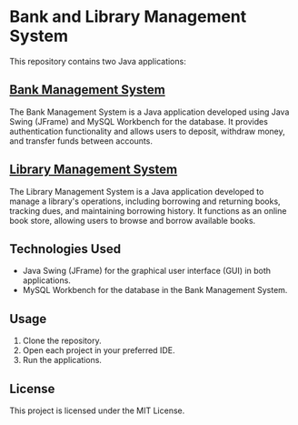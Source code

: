 # Bank and Library Management System

This repository contains two Java applications:

## [Bank Management System](../../tree/Bank_Management(Task_1))

The Bank Management System is a Java application developed using Java Swing (JFrame) and MySQL Workbench for the database. 
It provides authentication functionality and allows users to deposit, withdraw money, and transfer funds between accounts.

## [Library Management System](../../tree/Library_Management(Task_2))

The Library Management System is a Java application developed to manage a library's operations, including borrowing and returning books, tracking dues, and maintaining borrowing history. 
It functions as an online book store, allowing users to browse and borrow available books.

## Technologies Used

- Java Swing (JFrame) for the graphical user interface (GUI) in both applications.
- MySQL Workbench for the database in the Bank Management System.

## Usage

1. Clone the repository.
2. Open each project in your preferred IDE.
3. Run the applications.

## License

This project is licensed under the MIT License.
